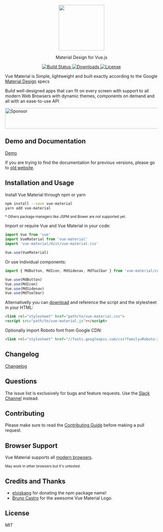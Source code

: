 <p align="center">
  <a href="https://vuematerial.io/" target="_blank">
    <img width="150" src="https://vuematerial.io/assets/logo-color.png">
  </a>
</p>

<p align="center">Material Design for Vue.js</p>

<p align="center">
  <a href="https://travis-ci.org/vuematerial/vue-material-experiments">
    <img src="https://travis-ci.org/vuematerial/vue-material-experiments.svg?branch=master" alt="Build Status">
  </a>

  <!--a href="https://codeclimate.com/github/vuematerial/vue-material-experiments/coverage">
    <img src="https://codeclimate.com/github/vuematerial/vue-material-experiments/badges/coverage.svg">
  </a-->

  <a href="https://www.npmjs.com/package/vue-material">
    <img src="https://img.shields.io/npm/dt/vue-material.svg" alt="Downloads">
  </a>

  <a href="https://www.npmjs.com/package/vue-material">
    <img src="https://img.shields.io/npm/l/vue-material.svg" alt="License">
  </a>
</p>

Vue Material is Simple, lightweight and built exactly according to the Google <a href="http://material.google.com" target="_blank">Material Design</a> specs

Build well-designed apps that can fit on every screen with support to all modern Web Browsers with dynamic themes, components on demand and all with an ease-to-use API

<a target='_blank' rel='nofollow' href='https://app.codesponsor.io/link/265KRzahMKDQEQEzoo9BxRiH/vuematerial/vue-material-experiments'>
  <img alt='Sponsor' width='888' height='68' src='https://app.codesponsor.io/embed/265KRzahMKDQEQEzoo9BxRiH/vuematerial/vue-material-experiments.svg' />
</a>

## Demo and Documentation

<a href="https://vuematerial.io/" target="_blank">Demo</a>

If you are trying to find the documentation for previous versions, please go to <a href="https://vue-material-old.netlify.com">old website</a>.

## Installation and Usage

Install Vue Material through npm or yarn

``` bash
npm install --save vue-material
yarn add vue-material
```

<small>* Others package managers like JSPM and Bower are not supported yet.</small>

Import or require Vue and Vue Material in your code:

``` javascript
import Vue from 'vue'
import VueMaterial from 'vue-material'
import 'vue-material/dist/vue-material.css'

Vue.use(VueMaterial)
```

Or use individual components:

``` javascript
import { MdButton, MdIcon, MdSidenav, MdToolbar } from 'vue-material/components'

Vue.use(MdButton)
Vue.use(MdIcon)
Vue.use(MdSidenav)
Vue.use(MdToolbar)
```

Alternativelly you can <a href="https://github.com/vuematerial/vue-material/archive/master.zip" target="_blank" rel="noopener">download</a> and reference the script and the stylesheet in your HTML:

``` html
<link rel="stylesheet" href="path/to/vue-material.css">
<script src="path/to/vue-material.js"></script>
```

Optionally import Roboto font from Google CDN:

``` html
<link rel="stylesheet" href="//fonts.googleapis.com/css?family=Roboto:300,400,500,700,400italic">
```

## Changelog

<a href="https://vuematerial.io/#/changelog" target="_blank">Changelog</a>

## Questions

The issue list is exclusively for bugs and feature requests. Use the [Slack Channel](https://vue-material.slack.com) instead.

## Contributing

Please make sure to read the [Contributing Guide](https://github.com/vuematerial/vue-material/blob/master/.github/CONTRIBUTING.md) before making a pull request.

## Browser Support

Vue Material supports all [modern browsers](http://browserl.ist/?q=%3E%3D+1%25).

<small>May work in other browsers but it's untested.</small>

## Credits and Thanks

* <a href="https://github.com/elviskang" target="_blank">elviskang</a> for donating the npm package name!
* <a href="https://github.com/brunocastro" target="_blank">Bruno Castro</a> for the awesome Vue Material Logo.

## License

MIT
